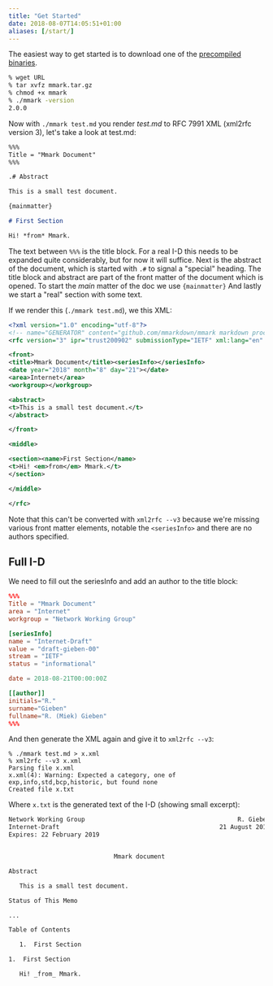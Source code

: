 ```yaml
---
title: "Get Started"
date: 2018-08-07T14:05:51+01:00
aliases: [/start/]
---
```


The easiest way to get started is to download one of the [precompiled
binaries](https://github.com/mmarkdown/mmark/releases).

~~~ sh
% wget URL
% tar xvfz mmark.tar.gz
% chmod +x mmark
% ./mmark -version
2.0.0
~~~

Now with `./mmark test.md` you render *test.md* to RFC 7991 XML (xml2rfc version 3), let's take
a look at test.md:

~~~ markdown
%%%
Title = "Mmark Document"
%%%

.# Abstract

This is a small test document.

{mainmatter}

# First Section

Hi! *from* Mmark.
~~~

The text between `%%%` is the title block. For a real I-D this needs to be expanded quite
considerably, but for now it will suffice. Next is the abstract of the document, which is started
with `.#` to signal a "special" heading. The title block and abstract are part of the front matter
of the document which is opened. To start the *main* matter of the doc we use `{mainmatter}`
And lastly we start a "real" section with some text.

If we render this (`./mmark test.md`), we this XML:

~~~ xml
<?xml version="1.0" encoding="utf-8"?>
<!-- name="GENERATOR" content="github.com/mmarkdown/mmark markdown processor for Go" -->
<rfc version="3" ipr="trust200902" submissionType="IETF" xml:lang="en" consensus="false" xmlns:xi="http://www.w3.org/2001/XInclude">

<front>
<title>Mmark Document</title><seriesInfo></seriesInfo>
<date year="2018" month="8" day="21"></date>
<area>Internet</area>
<workgroup></workgroup>

<abstract>
<t>This is a small test document.</t>
</abstract>

</front>

<middle>

<section><name>First Section</name>
<t>Hi! <em>from</em> Mmark.</t>
</section>

</middle>

</rfc>
~~~

Note that this can't be converted with `xml2rfc --v3` because we're missing various front matter
elements, notable the `<seriesInfo>` and there are no authors specified.

## Full I-D

We need to fill out the seriesInfo and add an author to the title block:

~~~ toml
%%%
Title = "Mmark Document"
area = "Internet"
workgroup = "Network Working Group"

[seriesInfo]
name = "Internet-Draft"
value = "draft-gieben-00"
stream = "IETF"
status = "informational"

date = 2018-08-21T00:00:00Z

[[author]]
initials="R."
surname="Gieben"
fullname="R. (Miek) Gieben"
%%%
~~~

And then generate the XML again and give it to `xml2rfc --v3`:

~~~
% ./mmark test.md > x.xml
% xml2rfc --v3 x.xml
Parsing file x.xml
x.xml(4): Warning: Expected a category, one of exp,info,std,bcp,historic, but found none
Created file x.txt
~~~

Where `x.txt` is the generated text of the I-D (showing small excerpt):

~~~ txt
Network Working Group                                          R. Gieben
Internet-Draft                                            21 August 2018
Expires: 22 February 2019


                             Mmark document

Abstract

   This is a small test document.

Status of This Memo

...

Table of Contents

   1.  First Section

1.  First Section

   Hi! _from_ Mmark.
~~~
